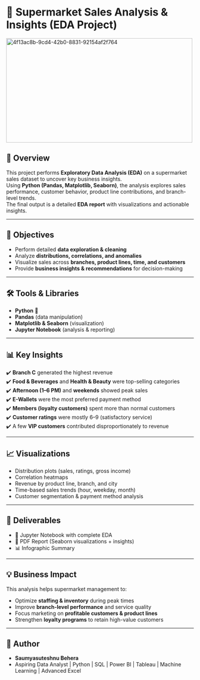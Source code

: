 # 🛒 Supermarket Sales Analysis & Insights (EDA Project)
<img width="500" height="280" alt="4f13ac8b-9cd4-42b0-8831-92154af2f764" src="https://github.com/user-attachments/assets/cd027a5f-865d-4466-a187-cef6d3b39f79" />


## 📖 Overview
This project performs **Exploratory Data Analysis (EDA)** on a supermarket sales dataset to uncover key business insights.  
Using **Python (Pandas, Matplotlib, Seaborn)**, the analysis explores sales performance, customer behavior, product line contributions, and branch-level trends.  
The final output is a detailed **EDA report** with visualizations and actionable insights.

---

## 🎯 Objectives
- Perform detailed **data exploration & cleaning**  
- Analyze **distributions, correlations, and anomalies**  
- Visualize sales across **branches, product lines, time, and customers**  
- Provide **business insights & recommendations** for decision-making  

---

## 🛠️ Tools & Libraries
- **Python** 🐍  
- **Pandas** (data manipulation)  
- **Matplotlib & Seaborn** (visualization)  
- **Jupyter Notebook** (analysis & reporting)  

---

## 📊 Key Insights
✔️ **Branch C** generated the highest revenue  
✔️ **Food & Beverages** and **Health & Beauty** were top-selling categories  
✔️ **Afternoon (1–6 PM)** and **weekends** showed peak sales  
✔️ **E-Wallets** were the most preferred payment method  
✔️ **Members (loyalty customers)** spent more than normal customers  
✔️ **Customer ratings** were mostly 6–9 (satisfactory service)  
✔️ A few **VIP customers** contributed disproportionately to revenue  

---

## 📈 Visualizations
- Distribution plots (sales, ratings, gross income)  
- Correlation heatmaps  
- Revenue by product line, branch, and city  
- Time-based sales trends (hour, weekday, month)  
- Customer segmentation & payment method analysis  

---

## 📂 Deliverables
- 📝 Jupyter Notebook with complete EDA  
- 📑 PDF Report (Seaborn visualizations + insights)  
- 📊 Infographic Summary  

---

## 💡 Business Impact
This analysis helps supermarket management to:  
- Optimize **staffing & inventory** during peak times  
- Improve **branch-level performance** and service quality  
- Focus marketing on **profitable customers & product lines**  
- Strengthen **loyalty programs** to retain high-value customers  

---

## 👤 Author
- **Saumyasuteshnu Behera**  
- Aspiring Data Analyst | Python | SQL | Power BI | Tableau | Machine Learning | Advanced Excel

